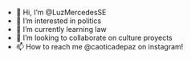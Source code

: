 - 👋 Hi, I’m @LuzMercedesSE
- 👀 I’m interested in politics
- 🌱 I’m currently learning law
- 💞️ I’m looking to collaborate on culture proyects
- 📫 How to reach me @caoticadepaz on instagram!

<!---
LuzMercedesSE/LuzMercedesSE is a ✨ special ✨ repository because its `README.md` (this file) appears on your GitHub profile.
You can click the Preview link to take a look at your changes.
--->
